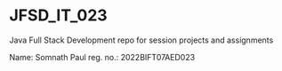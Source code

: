 # JFSD_IT_023
Java Full Stack Development repo for session projects and assignments 

Name: Somnath Paul
reg. no.: 2022BIFT07AED023

